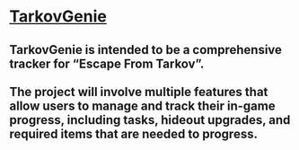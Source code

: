 # <u>TarkovGenie</u>

## TarkovGenie is intended to be a comprehensive tracker for “Escape From Tarkov”. <br><br> The project will involve multiple features that allow users to manage and track their in-game progress, including tasks, hideout upgrades, and required items that are needed to progress.